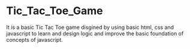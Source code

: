 # Tic_Tac_Toe_Game

It is a basic Tic Tac Toe game disgined by using basic html, css and javascript to learn and design logic and improve the basic foundation of concepts of javascript.
